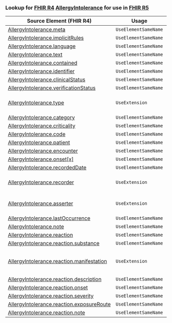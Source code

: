 ### Lookup for [FHIR R4](https://hl7.org/fhir/R4/) [AllergyIntolerance](https://hl7.org/fhir/R4/AllergyIntolerance.html) for use in [FHIR R5](https://hl7.org/fhir/R5/)

| Source Element (FHIR R4) | Usage | Target |
| -------------- | ----- | ------ |
| [AllergyIntolerance.meta](https://hl7.org/fhir/R4/AllergyIntolerance.html#resource) | `UseElementSameName` | [AllergyIntolerance.meta](https://hl7.org/fhir/R5/AllergyIntolerance.html#resource) |
| [AllergyIntolerance.implicitRules](https://hl7.org/fhir/R4/AllergyIntolerance.html#resource) | `UseElementSameName` | [AllergyIntolerance.implicitRules](https://hl7.org/fhir/R5/AllergyIntolerance.html#resource) |
| [AllergyIntolerance.language](https://hl7.org/fhir/R4/AllergyIntolerance.html#resource) | `UseElementSameName` | [AllergyIntolerance.language](https://hl7.org/fhir/R5/AllergyIntolerance.html#resource) |
| [AllergyIntolerance.text](https://hl7.org/fhir/R4/AllergyIntolerance.html#resource) | `UseElementSameName` | [AllergyIntolerance.text](https://hl7.org/fhir/R5/AllergyIntolerance.html#resource) |
| [AllergyIntolerance.contained](https://hl7.org/fhir/R4/AllergyIntolerance.html#resource) | `UseElementSameName` | [AllergyIntolerance.contained](https://hl7.org/fhir/R5/AllergyIntolerance.html#resource) |
| [AllergyIntolerance.identifier](https://hl7.org/fhir/R4/AllergyIntolerance.html#resource) | `UseElementSameName` | [AllergyIntolerance.identifier](https://hl7.org/fhir/R5/AllergyIntolerance.html#resource) |
| [AllergyIntolerance.clinicalStatus](https://hl7.org/fhir/R4/AllergyIntolerance.html#resource) | `UseElementSameName` | [AllergyIntolerance.clinicalStatus](https://hl7.org/fhir/R5/AllergyIntolerance.html#resource) |
| [AllergyIntolerance.verificationStatus](https://hl7.org/fhir/R4/AllergyIntolerance.html#resource) | `UseElementSameName` | [AllergyIntolerance.verificationStatus](https://hl7.org/fhir/R5/AllergyIntolerance.html#resource) |
| [AllergyIntolerance.type](https://hl7.org/fhir/R4/AllergyIntolerance.html#resource) | `UseExtension` | [http://hl7.org/fhir/4.0/StructureDefinition/extension-AllergyIntolerance.type](StructureDefinition-ext-R4-AllergyIntolerance.type.html) |
| [AllergyIntolerance.category](https://hl7.org/fhir/R4/AllergyIntolerance.html#resource) | `UseElementSameName` | [AllergyIntolerance.category](https://hl7.org/fhir/R5/AllergyIntolerance.html#resource) |
| [AllergyIntolerance.criticality](https://hl7.org/fhir/R4/AllergyIntolerance.html#resource) | `UseElementSameName` | [AllergyIntolerance.criticality](https://hl7.org/fhir/R5/AllergyIntolerance.html#resource) |
| [AllergyIntolerance.code](https://hl7.org/fhir/R4/AllergyIntolerance.html#resource) | `UseElementSameName` | [AllergyIntolerance.code](https://hl7.org/fhir/R5/AllergyIntolerance.html#resource) |
| [AllergyIntolerance.patient](https://hl7.org/fhir/R4/AllergyIntolerance.html#resource) | `UseElementSameName` | [AllergyIntolerance.patient](https://hl7.org/fhir/R5/AllergyIntolerance.html#resource) |
| [AllergyIntolerance.encounter](https://hl7.org/fhir/R4/AllergyIntolerance.html#resource) | `UseElementSameName` | [AllergyIntolerance.encounter](https://hl7.org/fhir/R5/AllergyIntolerance.html#resource) |
| [AllergyIntolerance.onset[x]](https://hl7.org/fhir/R4/AllergyIntolerance.html#resource) | `UseElementSameName` | [AllergyIntolerance.onset[x]](https://hl7.org/fhir/R5/AllergyIntolerance.html#resource) |
| [AllergyIntolerance.recordedDate](https://hl7.org/fhir/R4/AllergyIntolerance.html#resource) | `UseElementSameName` | [AllergyIntolerance.recordedDate](https://hl7.org/fhir/R5/AllergyIntolerance.html#resource) |
| [AllergyIntolerance.recorder](https://hl7.org/fhir/R4/AllergyIntolerance.html#resource) | `UseExtension` | [http://hl7.org/fhir/4.0/StructureDefinition/extension-AllergyIntolerance.recorder](StructureDefinition-ext-R4-AllergyIntolerance.recorder.html) |
| [AllergyIntolerance.asserter](https://hl7.org/fhir/R4/AllergyIntolerance.html#resource) | `UseExtension` | [http://hl7.org/fhir/4.0/StructureDefinition/extension-AllergyIntolerance.asserter](StructureDefinition-ext-R4-AllergyIntolerance.asserter.html) |
| [AllergyIntolerance.lastOccurrence](https://hl7.org/fhir/R4/AllergyIntolerance.html#resource) | `UseElementSameName` | [AllergyIntolerance.lastOccurrence](https://hl7.org/fhir/R5/AllergyIntolerance.html#resource) |
| [AllergyIntolerance.note](https://hl7.org/fhir/R4/AllergyIntolerance.html#resource) | `UseElementSameName` | [AllergyIntolerance.note](https://hl7.org/fhir/R5/AllergyIntolerance.html#resource) |
| [AllergyIntolerance.reaction](https://hl7.org/fhir/R4/AllergyIntolerance.html#resource) | `UseElementSameName` | [AllergyIntolerance.reaction](https://hl7.org/fhir/R5/AllergyIntolerance.html#resource) |
| [AllergyIntolerance.reaction.substance](https://hl7.org/fhir/R4/AllergyIntolerance.html#resource) | `UseElementSameName` | [AllergyIntolerance.reaction.substance](https://hl7.org/fhir/R5/AllergyIntolerance.html#resource) |
| [AllergyIntolerance.reaction.manifestation](https://hl7.org/fhir/R4/AllergyIntolerance.html#resource) | `UseExtension` | [http://hl7.org/fhir/4.0/StructureDefinition/extension-AllergyIntolerance.reaction.manifestation](StructureDefinition-ext-R4-AllergyIntolerance.re.manifestation.html) |
| [AllergyIntolerance.reaction.description](https://hl7.org/fhir/R4/AllergyIntolerance.html#resource) | `UseElementSameName` | [AllergyIntolerance.reaction.description](https://hl7.org/fhir/R5/AllergyIntolerance.html#resource) |
| [AllergyIntolerance.reaction.onset](https://hl7.org/fhir/R4/AllergyIntolerance.html#resource) | `UseElementSameName` | [AllergyIntolerance.reaction.onset](https://hl7.org/fhir/R5/AllergyIntolerance.html#resource) |
| [AllergyIntolerance.reaction.severity](https://hl7.org/fhir/R4/AllergyIntolerance.html#resource) | `UseElementSameName` | [AllergyIntolerance.reaction.severity](https://hl7.org/fhir/R5/AllergyIntolerance.html#resource) |
| [AllergyIntolerance.reaction.exposureRoute](https://hl7.org/fhir/R4/AllergyIntolerance.html#resource) | `UseElementSameName` | [AllergyIntolerance.reaction.exposureRoute](https://hl7.org/fhir/R5/AllergyIntolerance.html#resource) |
| [AllergyIntolerance.reaction.note](https://hl7.org/fhir/R4/AllergyIntolerance.html#resource) | `UseElementSameName` | [AllergyIntolerance.reaction.note](https://hl7.org/fhir/R5/AllergyIntolerance.html#resource) |
